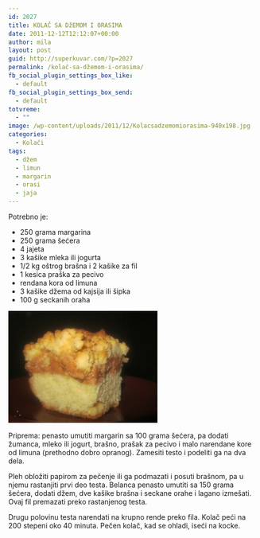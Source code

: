 ```yaml
---
id: 2027
title: KOLAČ SA DžEMOM I ORASIMA
date: 2011-12-12T12:12:07+00:00
author: mila
layout: post
guid: http://superkuvar.com/?p=2027
permalink: /kolač-sa-džemom-i-orasima/
fb_social_plugin_settings_box_like:
  - default
fb_social_plugin_settings_box_send:
  - default
totvreme:
  - ""
image: /wp-content/uploads/2011/12/Kolacsadzemomiorasima-940x198.jpg
categories:
  - Kolači
tags:
  - džem
  - limun
  - margarin
  - orasi
  - jaja
---
```

Potrebno je:

  * 250 grama margarina
  * 250 grama šećera
  * 4 jajeta
  * 3 kašike mleka ili jogurta
  *  1/2 kg oštrog brašna i 2 kašike za fil
  * 1 kesica praška za pecivo
  * rendana kora od limuna
  * 3 kašike džema od kajsija ili šipka
  * 100 g seckanih oraha

<img class="alignnone size-medium wp-image-5470" src="/wp-content/uploads/2011/12/Kolacsadzemomiorasima-300x225.jpg" alt="Kolacsadzemomiorasima" width="300" height="225" /> 

Priprema: penasto umutiti margarin sa 100 grama šećera, pa dodati žumanca, mleko ili jogurt, brašno, prašak za pecivo i malo narendane kore od limuna (prethodno dobro opranog). Zamesiti testo i podeliti ga na dva dela.

Pleh obložiti papirom za pečenje ili ga podmazati i posuti brašnom, pa u njemu rastanjiti prvi deo testa. Belanca penasto umutiti sa 150 grama šećera, dodati džem, dve kašike brašna i seckane orahe i lagano izmešati. Ovaj fil premazati preko rastanjenog testa.

Drugu polovinu testa narendati na krupno rende preko fila. Kolač peći na 200 stepeni oko 40 minuta. Pečen kolač, kad se ohladi, iseći na kocke.